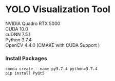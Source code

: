 # YOLO Visualization Tool
   NVIDIA Quadro RTX 5000 <br>
   CUDA 10.0 <br>
   cuDNN 7.5.1 <br>
   Python 3.7.4 <br>
   OpenCV 4.4.0 (CMAKE with CUDA Support )


### Install Packages
    
    conda create --name py3.7.4 python=3.7.4
    pip install PyQt5
 

